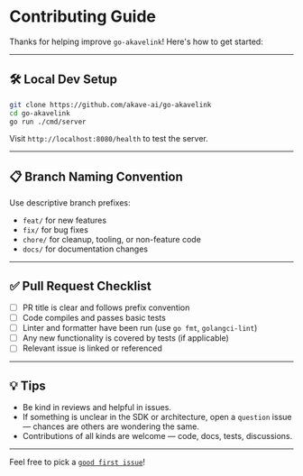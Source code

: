# Contributing Guide

Thanks for helping improve `go-akavelink`! Here's how to get started:

---

## 🛠 Local Dev Setup

```bash
git clone https://github.com/akave-ai/go-akavelink
cd go-akavelink
go run ./cmd/server
```

Visit `http://localhost:8080/health` to test the server.

---

## 📋 Branch Naming Convention

Use descriptive branch prefixes:

- `feat/` for new features
- `fix/` for bug fixes
- `chore/` for cleanup, tooling, or non-feature code
- `docs/` for documentation changes

---

## ✅ Pull Request Checklist

- [ ] PR title is clear and follows prefix convention
- [ ] Code compiles and passes basic tests
- [ ] Linter and formatter have been run (use `go fmt`, `golangci-lint`)
- [ ] Any new functionality is covered by tests (if applicable)
- [ ] Relevant issue is linked or referenced

---

## 💡 Tips

- Be kind in reviews and helpful in issues.
- If something is unclear in the SDK or architecture, open a `question` issue — chances are others are wondering the same.
- Contributions of all kinds are welcome — code, docs, tests, discussions.

---

Feel free to pick a [`good first issue`](https://github.com/akave-ai/go-akavelink/issues?q=is%3Aissue+is%3Aopen+label%3A%22good+first+issue%22)!
